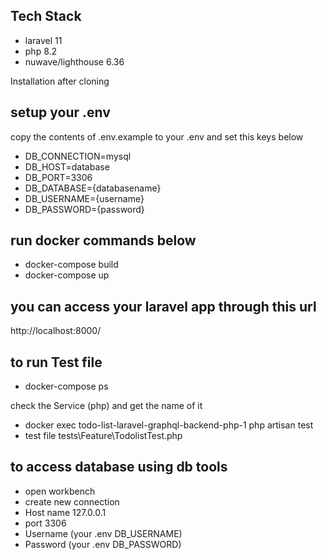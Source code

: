 ## Tech Stack
- laravel 11
- php 8.2
- nuwave/lighthouse 6.36

Installation after cloning

## setup your .env
copy the contents of .env.example to your .env and set this keys below
- DB_CONNECTION=mysql
- DB_HOST=database
- DB_PORT=3306
- DB_DATABASE={databasename}
- DB_USERNAME={username}
- DB_PASSWORD={password}


## run docker commands below
- docker-compose build
- docker-compose up

## you can access your laravel app through this url
http://localhost:8000/

## to run Test file
- docker-compose ps


check the Service  (php) and get the name of it
- docker exec todo-list-laravel-graphql-backend-php-1 php artisan test
- test file tests\Feature\TodolistTest.php


## to access database using db tools
- open workbench
- create new connection
- Host name 127.0.0.1
- port 3306
- Username (your .env DB_USERNAME)
- Password (your .env DB_PASSWORD)
